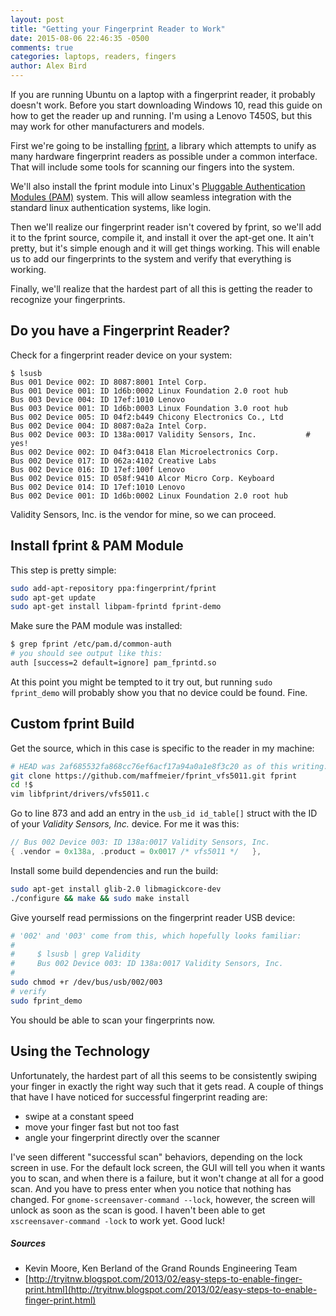 ```yaml
---
layout: post
title: "Getting your Fingerprint Reader to Work"
date: 2015-08-06 22:46:35 -0500
comments: true
categories: laptops, readers, fingers
author: Alex Bird
---
```

If you are running Ubuntu on a laptop with a fingerprint reader, it probably
doesn't work.  Before you start downloading Windows 10, read this guide on how
to get the reader up and running. I'm using a Lenovo T450S, but this may work for
other manufacturers and models.

First we're going to be installing
[fprint](http://www.freedesktop.org/wiki/Software/fprint/), a library which
attempts to unify as many hardware fingerprint readers as possible under a
common interface. That will include some tools for scanning our fingers into
the system.

We'll also install the fprint module into Linux's [Pluggable Authentication
Modules (PAM)](https://en.wikipedia.org/wiki/Linux_PAM) system.  This will
allow seamless integration with the standard linux authentication systems, like
login.

Then we'll realize our fingerprint reader isn't covered by fprint, so we'll
add it to the fprint source, compile it, and install it over the apt-get one. It ain't
pretty, but it's simple enough and it will get things working. This will enable us to
add our fingerprints to the system and verify that everything is working.

Finally, we'll realize that the hardest part of all this is getting the reader
to recognize your fingerprints.

## Do you have a Fingerprint Reader?
Check for a fingerprint reader device on your system:
```
$ lsusb
Bus 001 Device 002: ID 8087:8001 Intel Corp.
Bus 001 Device 001: ID 1d6b:0002 Linux Foundation 2.0 root hub
Bus 003 Device 004: ID 17ef:1010 Lenovo
Bus 003 Device 001: ID 1d6b:0003 Linux Foundation 3.0 root hub
Bus 002 Device 005: ID 04f2:b449 Chicony Electronics Co., Ltd
Bus 002 Device 004: ID 8087:0a2a Intel Corp.
Bus 002 Device 003: ID 138a:0017 Validity Sensors, Inc.           # yes!
Bus 002 Device 002: ID 04f3:0418 Elan Microelectronics Corp.
Bus 002 Device 017: ID 062a:4102 Creative Labs
Bus 002 Device 016: ID 17ef:100f Lenovo
Bus 002 Device 015: ID 058f:9410 Alcor Micro Corp. Keyboard
Bus 002 Device 014: ID 17ef:1010 Lenovo
Bus 002 Device 001: ID 1d6b:0002 Linux Foundation 2.0 root hub
```
Validity Sensors, Inc. is the vendor for mine, so we can proceed.

## Install fprint & PAM Module
This step is pretty simple:
```bash
sudo add-apt-repository ppa:fingerprint/fprint
sudo apt-get update
sudo apt-get install libpam-fprintd fprint-demo
```
Make sure the PAM module was installed:
```bash
$ grep fprint /etc/pam.d/common-auth
# you should see output like this:
auth [success=2 default=ignore] pam_fprintd.so
```
At this point you might be tempted to it try out, but running `sudo
fprint_demo` will probably show you that no device could be found. Fine.

## Custom fprint Build
Get the source, which in this case is specific to the reader in my machine:
```bash
# HEAD was 2af685532fa868cc76ef6acf17a94a0a1e8f3c20 as of this writing.
git clone https://github.com/maffmeier/fprint_vfs5011.git fprint
cd !$
vim libfprint/drivers/vfs5011.c
```
Go to line 873 and add an entry in the `usb_id id_table[]` struct with the ID of
your _Validity Sensors, Inc._ device. For me it was this:
```c
// Bus 002 Device 003: ID 138a:0017 Validity Sensors, Inc.
{ .vendor = 0x138a, .product = 0x0017 /* vfs5011 */   },
```
Install some build dependencies and run the build:
```bash
sudo apt-get install glib-2.0 libmagickcore-dev
./configure && make && sudo make install
```
Give yourself read permissions on the fingerprint reader USB device:
```bash
# '002' and '003' come from this, which hopefully looks familiar:
#
#     $ lsusb | grep Validity
#     Bus 002 Device 003: ID 138a:0017 Validity Sensors, Inc.
#
sudo chmod +r /dev/bus/usb/002/003
# verify
sudo fprint_demo
```
You should be able to scan your fingerprints now.

## Using the Technology
Unfortunately, the hardest part of all this seems to be consistently swiping
your finger in exactly the right way such that it gets read. A couple of things
that have I have noticed for successful fingerprint reading are:
- swipe at a constant speed
- move your finger fast but not too fast
- angle your fingerprint directly over the scanner

I've seen different "successful scan" behaviors, depending on the lock screen
in use. For the default lock screen, the GUI will tell you when it wants you to
scan, and when there is a failure, but it won't change at all for a good scan.
And you have to press enter when you notice that nothing has changed. For
`gnome-screensaver-command --lock`, however, the screen will unlock as soon as
the scan is good. I haven't been able to get `xscreensaver-command -lock` to
work yet. Good luck!

##### Sources
- Kevin Moore, Ken Berland of the Grand Rounds Engineering Team
- [http://tryitnw.blogspot.com/2013/02/easy-steps-to-enable-finger-print.html](http://tryitnw.blogspot.com/2013/02/easy-steps-to-enable-finger-print.html)
